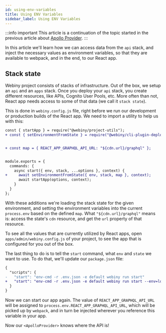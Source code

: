 ```yaml
---
id: using-env-variables
title: Using ENV Variables
sidebar_label: Using ENV Variables
---
```


:::info important
This article is a continuation of the topic started in the previous article about [Apollo Provider](/docs/app-development/create-app-template/adding-apollo-provider).
:::

In this article we'll learn how we can access data from the `api` stack, and inject the necessary values as environment variables, so that they are available to webpack, and in the end, to our React app.

## Stack state

Webiny project consists of stacks of infrastructure. Out of the box, we setup an `api` and an `apps` stack. Once you deploy your `api` stack, you create different resources, like APIs, Cognito User Pools, etc. More often than not, React app needs access to some of that data (we call it `stack state`).

This is done in `webiny.config.js` file, right before we run our development or production builds of the React app. We need to import a utility to help us with this:

```diff title="webiny.config.js"
const { startApp } = require("@webiny/project-utils");
+ const { setEnvironmentFromState } = require("@webiny/cli-plugin-deploy-components/utils");


+ const map = { REACT_APP_GRAPHQL_API_URL: "${cdn.url}/graphql" };


module.exports = {
  commands: {
    async start({ env, stack, ...options }, context) {
+     await setEnvironmentFromState({ env, stack, map }, context);
      await startApp(options, context);
    }
  }
};
```

With these additions we're loading the stack state for the given environment, and setting the environment variables into the current `process.env` based on the defined `map`. What `"${cdn.url}/graphql"` means is: access the state's `cdn` resource, and get the `url` property of that resource.

To see all the values that are currently utilized by React apps, open `apps/admin/webiny.config.js` of your project, to see the app that is configured for you out of the box.

The last thing to do is to tell the `start` command, what `env` and `state` we want to use. To do that, we'll update our `package.json` file:

```diff title="package.json"
{
  "scripts": {
-   "start": "env-cmd -r .env.json -e default webiny run start"
+   "start": "env-cmd -r .env.json -e default webiny run start --env=local --stack=api"
  }
}
```

Now we can start our app again. The value of `REACT_APP_GRAPHQL_API_URL` will be assigned to `process.env.REACT_APP_GRAPHQL_API_URL`, which will be picked up by `webpack`, and in turn be injected wherever you reference this variable in your app.

Now our `<ApolloProvider>` knows where the API is!
